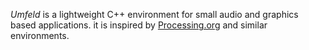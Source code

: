 *Umfeld* is a lightweight C++ environment for small audio and graphics based applications. it is inspired
by [Processing.org](https://processing.org) and similar environments.